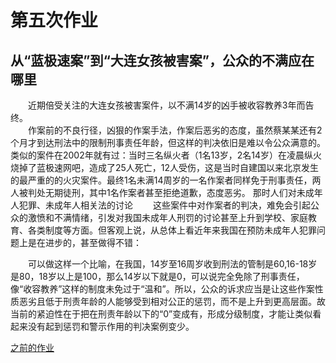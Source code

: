 # 第五次作业

## 从“蓝极速案”到“大连女孩被害案”，公众的不满应在哪里
　　近期倍受关注的大连女孩被害案件，以不满14岁的凶手被收容教养3年而告终。    
　　作案前的不良行径，凶狠的作案手法，作案后恶劣的态度，虽然蔡某某还有2个月才到达刑法中的限制刑事责任年龄，但这样的判决依旧是难以令公众满意的。类似的案件在2002年就有过：当时三名纵火者（1名13岁，2名14岁）在凌晨纵火烧掉了蓝极速网吧，造成了25人死亡，12人受伤，这是当时自建国以来北京发生的最严重的的火灾案件。最终1名未满14周岁的一名作案者同样免于刑事责任，两人被判处无期徒刑，其中1名作案者甚至拒绝道歉，态度恶劣。      那时人们对未成年人犯罪、未成年人相关法的讨论
　　这些案件中对作案者的判决，难免会引起公众的激愤和不满情绪，引发对我国未成年人刑罚的讨论甚至上升到学校、家庭教育、各类制度等方面。但客观上说，从总体上看近年来我国在预防未成年人犯罪问题上是在进步的，甚至做得不错：
  
　　可以做这样一个比喻，在我国，14岁至16周岁收到刑法的管制是60,16-18岁是80，18岁以上是100，那么14岁以下就是0，可以说完全免除了刑事责任，像“收容教养”这样的制度未免过于“温和”。所以，公众的诉求应当是让这些作案性质恶劣且低于刑责年龄的人能够受到相对公正的惩罚，而不是上升到更高层面。故当前的紧迫性在于把在刑责年龄以下的“0”变成有，形成分级制度，才能让类似看起来没有起到惩罚和警示作用的判决案例变少。



[之前的作业](https://github.com/cheerupyxolive/keshihuazuoye/blob/master/previoushw.md)
